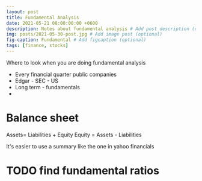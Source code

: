 ```yaml
---
layout: post
title: Fundamental Analysis
date: 2021-05-21 08:00:00:00 +0600
description: Notes about fundamental analysis # Add post description (optional)
img: posts/2021-05-30-post.jpg # Add image post (optional)
fig-caption: Fundamental # Add figcaption (optional)
tags: [finance, stocks]
---
```


Where to look when you are doing fundamental analysis

* Every financial quarter public companies 
* Edgar - SEC - US
* Long term - fundamentals
* 

# Balance sheet
Assets= Liabilities + Equity
Equity = Assets - Liabilities

It's easier to use a summary like the one in yahoo financials

# TODO find fundamental ratios